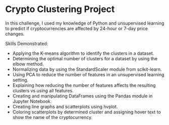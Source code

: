 # Crypto Clustering Project
In this challenge, I used my knowledge of Python and unsupervised learning to predict if cryptocurrencies are affected by 24-hour or 7-day price changes.

Skills Demonstrated:
- Applying the K-means algorithm to identify the clusters in a dataset.
- Determining the optimal number of clusters for a dataset by using the elbow method.
- Normalizing data by using the StandardScaler module from scikit-learn.
- Using PCA to reduce the number of features in an unsupervised learning setting.
- Explaining how reducing the number of features affects the resulting clusters vs using all features.
- Creating and manipulating DataFrames using the Pandas module in Jupyter Notebook.
- Creating line graphs and scatterplots using hvplot.
- Coloring scatterplots by determined cluster and assigning hover text to show the name of the cryptocurrency.